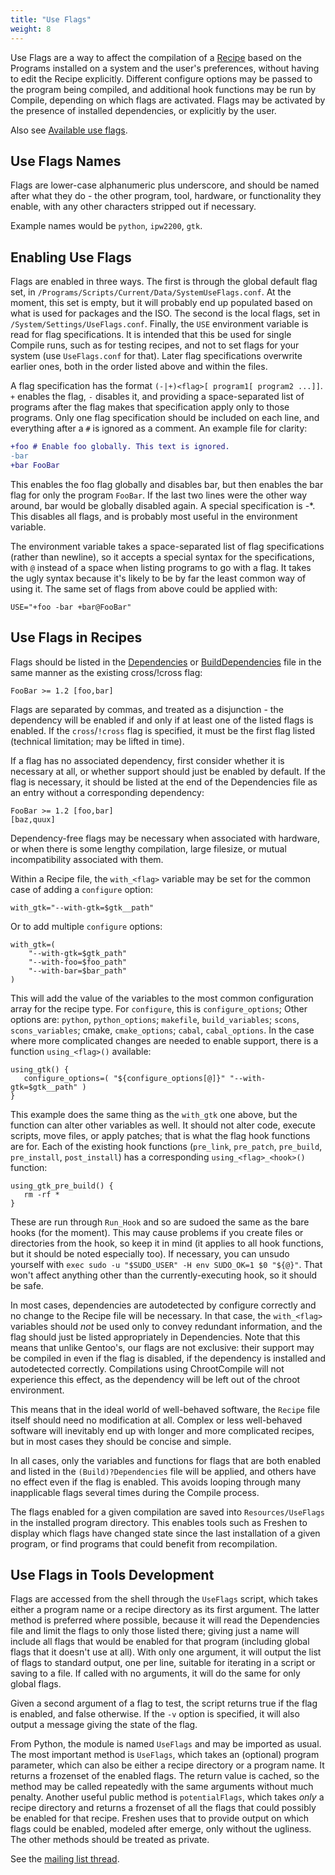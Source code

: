```yaml
---
title: "Use Flags"
weight: 8
---
```


Use Flags are a way to affect the compilation of a [Recipe](/Recipes) based on
the Programs installed on a system and the user's preferences, without having to
edit the Recipe explicitly. Different configure options may be passed to the
program being compiled, and additional hook functions may be run by Compile,
depending on which flags are activated. Flags may be activated by the presence
of installed dependencies, or explicitly by the user.

Also see [Available use flags](Available-Use-Flags).

## Use Flags Names

Flags are lower-case alphanumeric plus underscore, and should be named after
what they do - the other program, tool, hardware, or functionality they enable,
with any other characters stripped out if necessary.

Example names would be `python`, `ipw2200`, `gtk`.

## Enabling Use Flags

Flags are enabled in three ways. The first is through the global default flag
set, in `/Programs/Scripts/Current/Data/SystemUseFlags.conf`. At the moment,
this set is empty, but it will probably end up populated based on what is used
for packages and the ISO. The second is the local flags, set in
`/System/Settings/UseFlags.conf`. Finally, the `USE` environment variable is
read for flag specifications. It is intended that this be used for single
Compile runs, such as for testing recipes, and not to set flags for your system
(use `UseFlags.conf` for that). Later flag specifications overwrite earlier
ones, both in the order listed above and within the files.

A flag specification has the format `(-|+)<flag>[ program1[ program2 ...]]`. `+`
enables the flag, `-` disables it, and providing a space-separated list of
programs after the flag makes that specification apply only to those programs.
Only one flag specification should be included on each line, and everything
after a `#` is ignored as a comment. An example file for clarity:

```diff
+foo # Enable foo globally. This text is ignored.
-bar
+bar FooBar
```

This enables the foo flag globally and disables bar, but then enables the bar
flag for only the program `FooBar`. If the last two lines were the other way
around, bar would be globally disabled again. A special specification is -\*.
This disables all flags, and is probably most useful in the environment
variable.

The environment variable takes a space-separated list of flag specifications
(rather than newline), so it accepts a special syntax for the specifications,
with `@` instead of a space when listing programs to go with a flag. It takes
the ugly syntax because it's likely to be by far the least common way of using
it. The same set of flags from above could be applied with:

```fish
USE="+foo -bar +bar@FooBar"
```

## Use Flags in Recipes

Flags should be listed in the
[Dependencies](/Recipes/Recipe-Format-Specification/#dependencies) or
[BuildDependencies](/Recipes/Recipe-Format-Specification/#builddependencies)
file in the same manner as the existing cross/!cross flag:

```fish
FooBar >= 1.2 [foo,bar]
```

Flags are separated by commas, and treated as a disjunction - the dependency
will be enabled if and only if at least one of the listed flags is enabled. If
the `cross`/`!cross` flag is specified, it must be the first flag listed
(technical limitation; may be lifted in time).

If a flag has no associated dependency, first consider whether it is necessary
at all, or whether support should just be enabled by default. If the flag is
necessary, it should be listed at the end of the Dependencies file as an entry
without a corresponding dependency:

```fish
FooBar >= 1.2 [foo,bar]
[baz,quux]
```

Dependency-free flags may be necessary when associated with hardware, or when
there is some lengthy compilation, large filesize, or mutual incompatibility
associated with them.

Within a Recipe file, the `with_<flag>` variable may be set for the common case
of adding a `configure` option:

```fish
with_gtk="--with-gtk=$gtk__path"
```

Or to add multiple `configure` options:

```fish
with_gtk=(
    "--with-gtk=$gtk_path"
    "--with-foo=$foo_path"
    "--with-bar=$bar_path"
)
```

This will add the value of the variables to the most common configuration array
for the recipe type. For `configure`, this is `configure_options`; Other options
are: `python`, `python_options`; `makefile`, `build_variables`; `scons`,
`scons_variables`; cmake, `cmake_options`; `cabal`, `cabal_options`. In the case
where more complicated changes are needed to enable support, there is a function
`using_<flag>()` available:

```fish
using_gtk() {
   configure_options=( "${configure_options[@]}" "--with-gtk=$gtk__path" )
}
```

This example does the same thing as the `with_gtk` one above, but the function
can alter other variables as well. It should not alter code, execute scripts,
move files, or apply patches; that is what the flag hook functions are for. Each
of the existing hook functions (`pre_link`, `pre_patch`, `pre_build`,
`pre_install`, `post_install`) has a corresponding `using_<flag>_<hook>()`
function:

```fish
using_gtk_pre_build() {
   rm -rf *
}
```

These are run through `Run_Hook` and so are sudoed the same as the bare hooks
(for the moment). This may cause problems if you create files or directories
from the hook, so keep it in mind (it applies to all hook functions, but it
should be noted especially too). If necessary, you can unsudo yourself with
`exec sudo -u "$SUDO_USER" -H env SUDO_OK=1 $0 "${@}"`. That won't affect
anything other than the currently-executing hook, so it should be safe.

In most cases, dependencies are autodetected by configure correctly and no
change to the Recipe file will be necessary. In that case, the `with_<flag>`
variables should _not_ be used only to convey redundant information, and the
flag should just be listed appropriately in Dependencies. Note that this means
that unlike Gentoo's, our flags are not exclusive: their support may be compiled
in even if the flag is disabled, if the dependency is installed and autodetected
correctly. Compilations using ChrootCompile will not experience this effect, as
the dependency will be left out of the chroot environment.

This means that in the ideal world of well-behaved software, the `Recipe` file
itself should need no modification at all. Complex or less well-behaved software
will inevitably end up with longer and more complicated recipes, but in most
cases they should be concise and simple.

In all cases, only the variables and functions for flags that are both enabled
and listed in the `(Build)?Dependencies` file will be applied, and others have
no effect even if the flag is enabled. This avoids looping through many
inapplicable flags several times during the Compile process.

The flags enabled for a given compilation are saved into `Resources/UseFlags` in
the installed program directory. This enables tools such as Freshen to display
which flags have changed state since the last installation of a given program,
or find programs that could benefit from recompilation.

## Use Flags in Tools Development

Flags are accessed from the shell through the `UseFlags` script, which takes
either a program name or a recipe directory as its first argument. The latter
method is preferred where possible, because it will read the Dependencies file
and limit the flags to only those listed there; giving just a name will include
all flags that would be enabled for that program (including global flags that it
doesn't use at all). With only one argument, it will output the list of flags to
standard output, one per line, suitable for iterating in a script or saving to a
file. If called with no arguments, it will do the same for only global flags.

Given a second argument of a flag to test, the script returns true if the flag
is enabled, and false otherwise. If the `-v` option is specified, it will also
output a message giving the state of the flag.

From Python, the module is named `UseFlags` and may be imported as usual. The
most important method is `UseFlags`, which takes an (optional) program
parameter, which can also be either a recipe directory or a program name. It
returns a frozenset of the enabled flags. The return value is cached, so the
method may be called repeatedly with the same arguments without much penalty.
Another useful public method is `potentialFlags`, which takes _only_ a recipe
directory and returns a frozenset of all the flags that could possibly be
enabled for that recipe. Freshen uses that to provide output on which flags
could be enabled, modeled after emerge, only without the ugliness. The other
methods should be treated as private.

See the
[mailing list thread](http://thread.gmane.org/gmane.linux.distributions.gobo.devel/2593).
